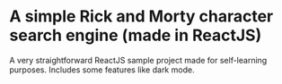 # A simple Rick and Morty character search engine (made in ReactJS)

A very straightforward ReactJS sample project made for self-learning purposes. Includes some features like dark mode.
